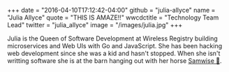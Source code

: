 +++
date = "2016-04-10T17:12:42-04:00"
github = "julia-allyce"
name = "Julia Allyce"
quote = "THIS IS AMAZE!!"
wwcdctitle = "Technology Team Lead"
twitter = "julia_allyce"
image = "/images/julia.jpg"
+++

Julia is the Queen of Software Development at Wireless Registry building microservices and Web UIs with Go and JavaScript. She has been hacking web development since she was a kid and hasn't stopped. When she isn't writting software she is at the barn hanging out with her horse [Samwise 💖](http://samwise.horse).
